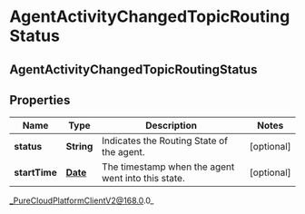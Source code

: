 # AgentActivityChangedTopicRoutingStatus

## AgentActivityChangedTopicRoutingStatus

## Properties

|Name | Type | Description | Notes|
|------------ | ------------- | ------------- | -------------|
| **status** | **String** | Indicates the Routing State of the agent. | [optional] |
| **startTime** | [**Date**](Date) | The timestamp when the agent went into this state. | [optional] |



_PureCloudPlatformClientV2@168.0.0_

